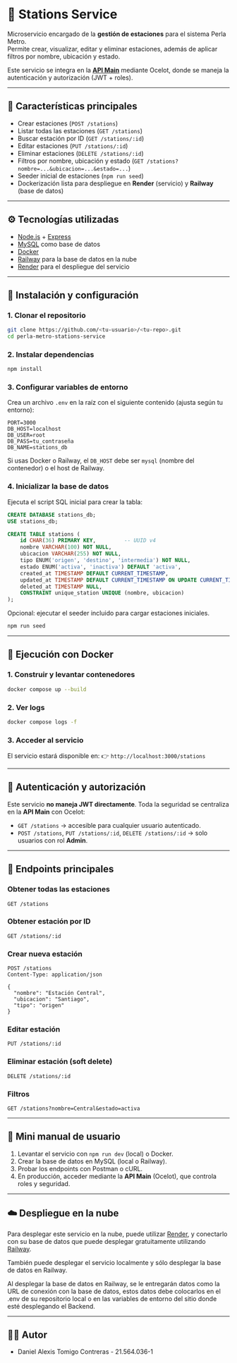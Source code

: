 # 🚉 Stations Service

Microservicio encargado de la **gestión de estaciones** para el sistema Perla Metro.  
Permite crear, visualizar, editar y eliminar estaciones, además de aplicar filtros por nombre, ubicación y estado.  

Este servicio se integra en la **[API Main](https://github.com/Eltosergi/perla-metro-apigateway)** mediante Ocelot, donde se maneja la autenticación y autorización (JWT + roles).

---

## 📌 Características principales
- Crear estaciones (`POST /stations`)
- Listar todas las estaciones (`GET /stations`)
- Buscar estación por ID (`GET /stations/:id`)
- Editar estaciones (`PUT /stations/:id`)
- Eliminar estaciones (`DELETE /stations/:id`)
- Filtros por nombre, ubicación y estado (`GET /stations?nombre=...&ubicacion=...&estado=...`)
- Seeder inicial de estaciones (`npm run seed`)
- Dockerización lista para despliegue en **Render** (servicio) y **Railway** (base de datos)

---

## ⚙️ Tecnologías utilizadas
- [Node.js](https://nodejs.org/) + [Express](https://expressjs.com/)
- [MySQL](https://www.mysql.com/) como base de datos
- [Docker](https://www.docker.com/)
- [Railway](https://railway.app/) para la base de datos en la nube
- [Render](https://render.com/) para el despliegue del servicio

---

## 🚀 Instalación y configuración

### 1. Clonar el repositorio
```bash
git clone https://github.com/<tu-usuario>/<tu-repo>.git
cd perla-metro-stations-service
````

### 2. Instalar dependencias

```bash
npm install
```

### 3. Configurar variables de entorno

Crea un archivo `.env` en la raíz con el siguiente contenido (ajusta según tu entorno):

```env
PORT=3000
DB_HOST=localhost
DB_USER=root
DB_PASS=tu_contraseña
DB_NAME=stations_db
```

Si usas Docker o Railway, el `DB_HOST` debe ser `mysql` (nombre del contenedor) o el host de Railway.

### 4. Inicializar la base de datos

Ejecuta el script SQL inicial para crear la tabla:

```sql
CREATE DATABASE stations_db;
USE stations_db;

CREATE TABLE stations (
    id CHAR(36) PRIMARY KEY,         -- UUID v4
    nombre VARCHAR(100) NOT NULL,
    ubicacion VARCHAR(255) NOT NULL,
    tipo ENUM('origen', 'destino', 'intermedia') NOT NULL,
    estado ENUM('activa', 'inactiva') DEFAULT 'activa',
    created_at TIMESTAMP DEFAULT CURRENT_TIMESTAMP,
    updated_at TIMESTAMP DEFAULT CURRENT_TIMESTAMP ON UPDATE CURRENT_TIMESTAMP,
    deleted_at TIMESTAMP NULL,
    CONSTRAINT unique_station UNIQUE (nombre, ubicacion)
);
```

Opcional: ejecutar el seeder incluido para cargar estaciones iniciales.
```bash
npm run seed
```

---

## 🐳 Ejecución con Docker

### 1. Construir y levantar contenedores

```bash
docker compose up --build
```

### 2. Ver logs

```bash
docker compose logs -f
```

### 3. Acceder al servicio

El servicio estará disponible en:
👉 `http://localhost:3000/stations`

---

## 🔑 Autenticación y autorización

Este servicio **no maneja JWT directamente**.
Toda la seguridad se centraliza en la **API Main** con Ocelot:

* `GET /stations` → accesible para cualquier usuario autenticado.
* `POST /stations`, `PUT /stations/:id`, `DELETE /stations/:id` → solo usuarios con rol **Admin**.

---

## 📡 Endpoints principales

### Obtener todas las estaciones

```http
GET /stations
```

### Obtener estación por ID

```http
GET /stations/:id
```

### Crear nueva estación

```http
POST /stations
Content-Type: application/json

{
  "nombre": "Estación Central",
  "ubicacion": "Santiago",
  "tipo": "origen"
}
```

### Editar estación

```http
PUT /stations/:id
```

### Eliminar estación (soft delete)

```http
DELETE /stations/:id
```

### Filtros

```http
GET /stations?nombre=Central&estado=activa
```

---

## 📖 Mini manual de usuario

1. Levantar el servicio con `npm run dev` (local) o Docker.
2. Crear la base de datos en MySQL (local o Railway).
3. Probar los endpoints con Postman o cURL.
4. En producción, acceder mediante la **API Main** (Ocelot), que controla roles y seguridad.

---

## ☁️ Despliegue en la nube

Para desplegar este servicio en la nube, puede utilizar [Render](https://render.com/), y conectarlo con su base de datos que puede desplegar gratuitamente utilizando [Railway](https://railway.com/).

También puede desplegar el servicio localmente y sólo desplegar la base de datos en Railway.

Al desplegar la base de datos en Railway, se le entregarán datos como la URL de conexión con la base de datos, estos datos debe colocarlos en el .env de su repositorio local o en las variables de entorno del sitio donde esté desplegando el Backend.

---

## 👨‍💻 Autor

* Daniel Alexis Tomigo Contreras - 21.564.036-1
